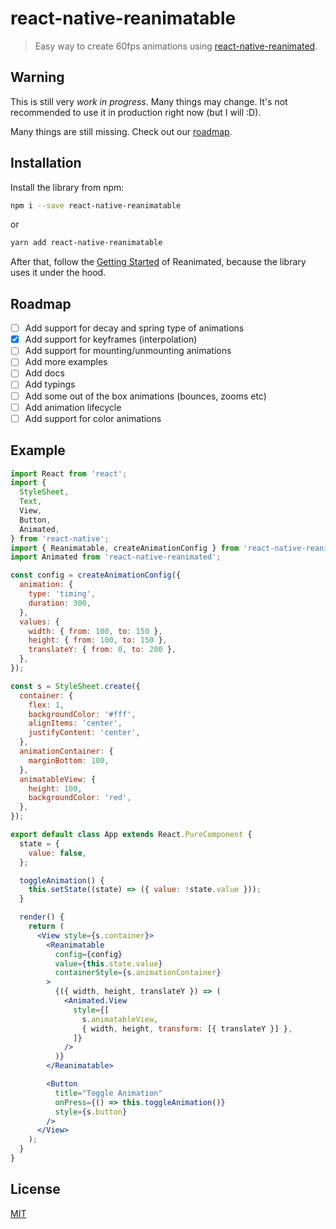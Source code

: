 # react-native-reanimatable

> Easy way to create 60fps animations using [react-native-reanimated](https://github.com/kmagiera/react-native-reanimated).

## Warning

This is still very _*work in progress*_. Many things may change. It's not recommended to use it in production right now (but I will :D).

Many things are still missing. Check out our [roadmap](#roadmap).

## Installation

Install the library from npm:

```bash
npm i --save react-native-reanimatable
```
or
```bash
yarn add react-native-reanimatable
```

After that, follow the [Getting Started](https://github.com/kmagiera/react-native-reanimated#getting-started) of Reanimated, because the library uses it under the hood.

## Roadmap
- [ ] Add support for decay and spring type of animations
- [x] Add support for keyframes (interpolation)
- [ ] Add support for mounting/unmounting animations
- [ ] Add more examples
- [ ] Add docs
- [ ] Add typings
- [ ] Add some out of the box animations (bounces, zooms etc)
- [ ] Add animation lifecycle
- [ ] Add support for color animations

## Example
```jsx
import React from 'react';
import {
  StyleSheet,
  Text,
  View,
  Button,
  Animated,
} from 'react-native';
import { Reanimatable, createAnimationConfig } from 'react-native-reanimatable';
import Animated from 'react-native-reanimated';

const config = createAnimationConfig({
  animation: {
    type: 'timing',
    duration: 300,
  },
  values: {
    width: { from: 100, to: 150 },
    height: { from: 100, to: 150 },
    translateY: { from: 0, to: 200 },
  },
});

const s = StyleSheet.create({
  container: {
    flex: 1,
    backgroundColor: '#fff',
    alignItems: 'center',
    justifyContent: 'center',
  },
  animationContainer: {
    marginBottom: 100,
  },
  animatableView: {
    height: 100,
    backgroundColor: 'red',
  },
});

export default class App extends React.PureComponent {
  state = {
    value: false,
  };

  toggleAnimation() {
    this.setState((state) => ({ value: !state.value }));
  }

  render() {
    return (
      <View style={s.container}>
        <Reanimatable
          config={config}
          value={this.state.value}
          containerStyle={s.animationContainer}
        >
          {({ width, height, translateY }) => (
            <Animated.View
              style={[
                s.animatableView,
                { width, height, transform: [{ translateY }] },
              ]}
            />
          )}
        </Reanimatable>

        <Button
          title="Toggle Animation"
          onPress={() => this.toggleAnimation()}
          style={s.button}
        />
      </View>
    );
  }
}
```

## License
[MIT](LICENSE)